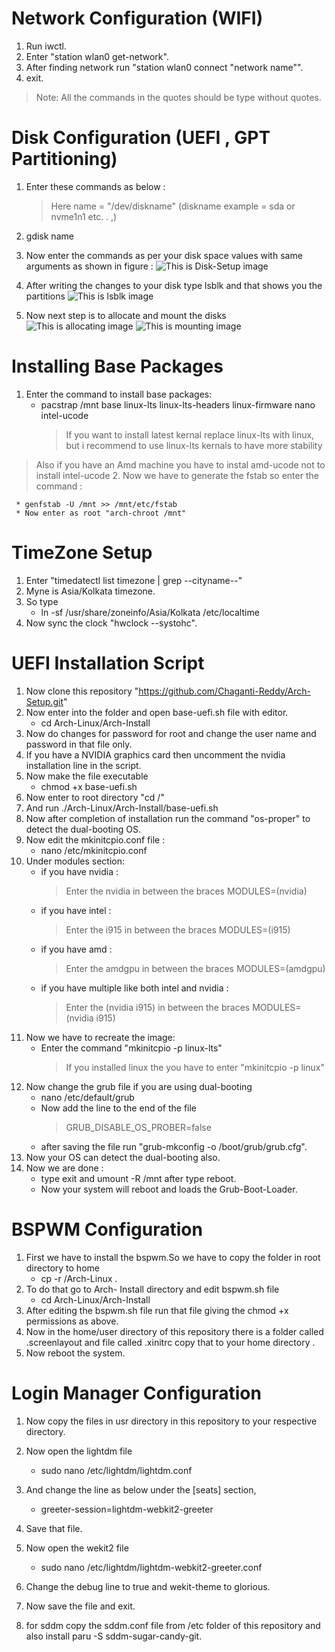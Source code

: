 # Network Configuration (WIFI)

1. Run iwctl.
2. Enter "station wlan0 get-network".
3. After finding network run "station wlan0 connect "network name"".
4. exit.

> Note: All the commands in the quotes should be type without quotes.

# Disk Configuration (UEFI , GPT Partitioning)

1. Enter these commands as below :

   > Here name = "/dev/diskname" (diskname example = sda or nvme1n1 etc. . ,)

1. gdisk name
1. Now enter the commands as per your disk space values with same arguments as shown in figure :
   ![This is Disk-Setup image](/assets/disk-setup.png)

1. After writing the changes to your disk type lsblk and that shows you the partitions
   ![This is lsblk image](/assets/after-disk.png)

1. Now next step is to allocate and mount the disks
   ![This is allocating image](/assets/allocating-disk.png)
   ![This is mounting image](/assets/mounting-disk.png)

# Installing Base Packages

1. Enter the command to install base packages:
   - pacstrap /mnt base linux-lts linux-lts-headers linux-firmware nano intel-ucode
     > If you want to install latest kernal replace linux-lts with linux, but i recommend to use linux-lts kernals to have more stability

> Also if you have an Amd machine you have to instal amd-ucode not to install intel-ucode 2. Now we have to generate the fstab so enter the command :

     * genfstab -U /mnt >> /mnt/etc/fstab
     * Now enter as root "arch-chroot /mnt"

# TimeZone Setup

1. Enter "timedatectl list timezone | grep --cityname--"
2. Myne is Asia/Kolkata timezone.
3. So type
   - ln -sf /usr/share/zoneinfo/Asia/Kolkata /etc/localtime
4. Now sync the clock "hwclock --systohc".

# UEFI Installation Script

1. Now clone this repository "https://github.com/Chaganti-Reddy/Arch-Setup.git"
2. Now enter into the folder and open base-uefi.sh file with editor.
   - cd Arch-Linux/Arch-Install
3. Now do changes for password for root and change the user name and password in that file only.
4. If you have a NVIDIA graphics card then uncomment the nvidia installation line in the script.
5. Now make the file executable
   - chmod +x base-uefi.sh
6. Now enter to root directory "cd /"
7. And run ./Arch-Linux/Arch-Install/base-uefi.sh
8. Now after completion of installation run the command "os-proper" to detect the dual-booting OS.
9. Now edit the mkinitcpio.conf file :
   - nano /etc/mkinitcpio.conf
10. Under modules section:
    - if you have nvidia :
      > Enter the nvidia in between the braces MODULES=(nvidia)
    - if you have intel :
      > Enter the i915 in between the braces MODULES=(i915)
    - if you have amd :
      > Enter the amdgpu in between the braces MODULES=(amdgpu)
    - if you have multiple like both intel and nvidia :
      > Enter the (nvidia i915) in between the braces MODULES=(nvidia i915)
11. Now we have to recreate the image:
    - Enter the command "mkinitcpio -p linux-lts"
      > If you installed linux the you have to enter "mkinitcpio -p linux"
12. Now change the grub file if you are using dual-booting
    - nano /etc/default/grub
    - Now add the line to the end of the file
      > GRUB_DISABLE_OS_PROBER=false
    - after saving the file run "grub-mkconfig -o /boot/grub/grub.cfg".
13. Now your OS can detect the dual-booting also.
14. Now we are done :
    - type exit and umount -R /mnt after type reboot.
    - Now your system will reboot and loads the Grub-Boot-Loader.

# BSPWM Configuration

1. First we have to install the bspwm.So we have to copy the folder in root directory to home
   - cp -r /Arch-Linux .
2. To do that go to Arch- Install directory and edit bspwm.sh file
   - cd Arch-Linux/Arch-Install
3. After editing the bspwm.sh file run that file giving the chmod +x permissions as above.
4. Now in the home/user directory of this repository there is a folder called .screenlayout and file called .xinitrc copy that to your home directory .
5. Now reboot the system.

# Login Manager Configuration

1. Now copy the files in usr directory in this repository to your respective directory.
2. Now open the lightdm file
   - sudo nano /etc/lightdm/lightdm.conf
3. And change the line as below under the [seats] section,
   - greeter-session=lightdm-webkit2-greeter
4. Save that file.
5. Now open the wekit2 file
   - sudo nano /etc/lightdm/lightdm-webkit2-greeter.conf
6. Change the debug line to true and wekit-theme to glorious.
7. Now save the file and exit.

8. for sddm copy the sddm.conf file from /etc folder of this repository and also install paru -S sddm-sugar-candy-git.
